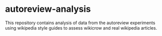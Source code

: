 # autoreview-analysis
This repository contains analysis of data from the autoreview experiments using wikipedia style guides to assess wikicrow and real wikipedia articles.
